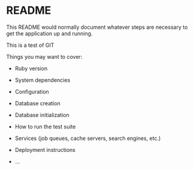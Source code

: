 # README

This README would normally document whatever steps are necessary to get the
application up and running.

This is a test of GIT

Things you may want to cover:

* Ruby version

* System dependencies

* Configuration

* Database creation

* Database initialization

* How to run the test suite

* Services (job queues, cache servers, search engines, etc.)

* Deployment instructions

* ...
